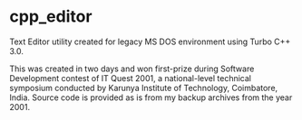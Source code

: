 # cpp_editor

Text Editor utility created for legacy MS DOS environment using Turbo C++ 3.0.

This was created in two days and won first-prize during Software Development contest of IT Quest 2001, a national-level technical symposium conducted by Karunya Institute of Technology, Coimbatore, India. Source code is provided as is from my backup archives from the year 2001.

